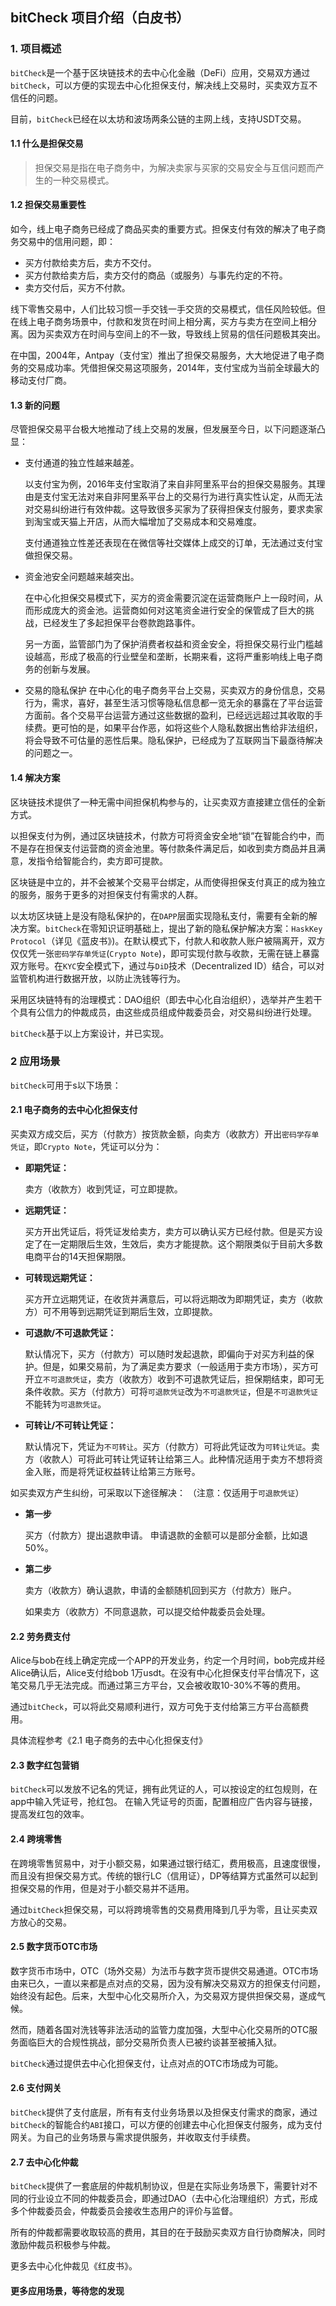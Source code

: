 ## bitCheck 项目介绍（白皮书）
### 1. 项目概述
`bitCheck`是一个基于区块链技术的去中心化金融（DeFi）应用，交易双方通过`bitCheck`，可以方便的实现去中心化担保支付，解决线上交易时，买卖双方互不信任的问题。

目前，`bitCheck`已经在以太坊和波场两条公链的主网上线，支持USDT交易。

#### 1.1 什么是担保交易
> 担保交易是指在电子商务中，为解决卖家与买家的交易安全与互信问题而产生的一种交易模式。

#### 1.2 担保交易重要性

如今，线上电子商务已经成了商品买卖的重要方式。担保支付有效的解决了电子商务交易中的信用问题，即：

* 买方付款给卖方后，卖方不交付。
* 买方付款给卖方后，卖方交付的商品（或服务）与事先约定的不符。
* 卖方交付后，买方不付款。

线下零售交易中，人们比较习惯一手交钱一手交货的交易模式，信任风险较低。但在线上电子商务场景中，付款和发货在时间上相分离，买方与卖方在空间上相分离。因为买卖双方在时间与空间上的不一致，导致线上贸易的信任问题极其突出。
 
在中国，2004年，Antpay（支付宝）推出了担保交易服务，大大地促进了电子商务的交易成功率。凭借担保交易这项服务，2014年，支付宝成为当前全球最大的移动支付厂商。

#### 1.3 新的问题
尽管担保交易平台极大地推动了线上交易的发展，但发展至今日，以下问题逐渐凸显：

* 支付通道的独立性越来越差。
  
  以支付宝为例，2016年支付宝取消了来自非阿里系平台的担保交易服务。其理由是支付宝无法对来自非阿里系平台上的交易行为进行真实性认定，从而无法对交易纠纷进行有效仲裁。这导致很多买家为了获得担保支付服务，要求卖家到淘宝或天猫上开店，从而大幅增加了交易成本和交易难度。

  支付通道独立性差还表现在在微信等社交媒体上成交的订单，无法通过支付宝做担保交易。

* 资金池安全问题越来越突出。
  
  在中心化担保交易模式下，买方的资金需要沉淀在运营商账户上一段时间，从而形成庞大的资金池。运营商如何对这笔资金进行安全的保管成了巨大的挑战，已经发生了多起担保平台卷款跑路事件。
  
  另一方面，监管部门为了保护消费者权益和资金安全，将担保交易行业门槛越设越高，形成了极高的行业壁垒和垄断，长期来看，这将严重影响线上电子商务的创新与发展。

* 交易的隐私保护
  在中心化的电子商务平台上交易，买卖双方的身份信息，交易行为，需求，喜好，甚至生活习惯等隐私信息都一览无余的暴露在了平台运营方面前。各个交易平台运营方通过这些数据的盈利，已经远远超过其收取的手续费。更可怕的是，如果平台作恶，如将这些个人隐私数据出售给非法组织，将会导致不可估量的恶性后果。隐私保护，已经成为了互联网当下最亟待解决的问题之一。
  

#### 1.4 解决方案
区块链技术提供了一种无需中间担保机构参与的，让买卖双方直接建立信任的全新方式。

以担保支付为例，通过区块链技术，付款方可将资金安全地“锁”在智能合约中，而不是存在担保支付运营商的资金池里。等付款条件满足后，如收到卖方商品并且满意，发指令给智能合约，卖方即可提款。

区块链是中立的，并不会被某个交易平台绑定，从而使得担保支付真正的成为独立的服务，服务于更多的对担保支付有需求的人群。

以太坊区块链上是没有隐私保护的，在`DAPP`层面实现隐私支付，需要有全新的解决方案。`bitCheck`在零知识证明基础上，提出了新的隐私保护解决方案：`HaskKey Protocol`（详见《蓝皮书》)。在默认模式下，付款人和收款人账户被隔离开，双方仅仅凭一张`密码学存单凭证`(`Crypto Note`)，即可实现付款与收款，无需在链上暴露双方账号。在`KYC`安全模式下，通过与`DiD`技术（Decentralized ID）结合，可以对监管机构进行数据开放，以防止洗钱等行为。

采用区块链特有的治理模式：DAO组织（即去中心化自治组织），选举并产生若干个具有公信力的仲裁成员，由这些成员组成仲裁委员会，对交易纠纷进行处理。

`bitCheck`基于以上方案设计，并已实现。

### 2 应用场景
`bitCheck`可用于s以下场景：

#### 2.1 电子商务的去中心化担保支付

买卖双方成交后，买方（付款方）按货款金额，向卖方（收款方）开出`密码学存单凭证`，即`Crypto Note`，凭证可以分为：

* **即期凭证：**

  卖方（收款方）收到凭证，可立即提款。

* **远期凭证：**

  买方开出凭证后，将凭证发给卖方，卖方可以确认买方已经付款。但是买方设定了在一定期限后生效，生效后，卖方才能提款。这个期限类似于目前大多数电商平台的14天担保期限。

* **可转现远期凭证：**

  买方开立远期凭证，在收货并满意后，可以将远期改为即期凭证，卖方（收款方）可不用等到远期凭证到期后生效，立即提款。

* **可退款/不可退款凭证：**

  默认情况下，买方（付款方）可以随时发起退款，即偏向于对买方利益的保护。但是，如果交易前，为了满足卖方要求（一般适用于卖方市场），买方可开立`不可退款凭证`，卖方（收款方）收到不可退款凭证后，担保期结束，即可无条件收款。买方（付款方）可将`可退款凭证`改为`不可退款凭证`，但是`不可退款凭证`不能转为`可退款凭证`。

* **可转让/不可转让凭证：**
  
  默认情况下，凭证为`不可转让`。买方（付款方）可将此凭证改为`可转让凭证`。卖方（收款人）可将此可转让凭证转让给第三人。此种情况适用于卖方不想将资金入账，而是将凭证权益转让给第三方账号。

如买卖双方产生纠纷，可采取以下途径解决：
（注意：仅适用于`可退款凭证`）
* **第一步**
  
  买方（付款方）提出退款申请。
  申请退款的金额可以是部分金额，比如退50%。

* **第二步**
  
  卖方（收款方）确认退款，申请的金额随机回到买方（付款方）账户。
  
  如果卖方（收款方）不同意退款，可以提交给仲裁委员会处理。


#### 2.2 劳务费支付

Alice与bob在线上确定完成一个APP的开发业务，约定一个月时间，bob完成并经Alice确认后，Alice支付给bob 1万usdt。在没有中心化担保支付平台情况下，这笔交易几乎无法完成。而通过第三方平台，又会被收取10-30%不等的费用。

通过`bitCheck`，可以将此交易顺利进行，双方可免于支付给第三方平台高额费用。

具体流程参考《2.1 电子商务的去中心化担保支付》

#### 2.3 数字红包营销

`bitCheck`可以发放不记名的凭证，拥有此凭证的人，可以按设定的红包规则，在app中输入凭证号，抢红包。
在输入凭证号的页面，配置相应广告内容与链接，提高发红包的效率。

#### 2.4 跨境零售
在跨境零售贸易中，对于小额交易，如果通过银行结汇，费用极高，且速度很慢，而且没有担保交易方式。传统的银行LC（信用证），DP等结算方式虽然可以起到担保交易的作用，但是对于小额交易并不适用。

通过`bitCheck`担保交易，可以将跨境零售的交易费用降到几乎为零，且让买卖双方放心的交易。

#### 2.5 数字货币OTC市场
数字货币市场中，OTC（场外交易）为法币与数字货币提供交易通道。OTC市场由来已久，一直以来都是点对点的交易，因为没有解决交易双方的担保支付问题，始终没有起色。后来，大型中心化交易所介入，为交易双方提供担保交易，遂成气候。

然而，随着各国对洗钱等非法活动的监管力度加强，大型中心化交易所的OTC服务面临巨大的合规性挑战，部分交易所负责人已被约谈甚至被捕入狱。

`bitCheck`通过提供去中心化担保支付，让点对点的OTC市场成为可能。

#### 2.6 支付网关
`bitCheck`提供了支付底层，所有有支付业务场景以及担保支付需求的商家，通过`bitCheck`的智能合约`ABI`接口，可以方便的创建去中心化担保支付服务，成为支付网关。为自己的业务场景与需求提供服务，并收取支付手续费。

#### 2.7 去中心化仲裁
`bitCheck`提供了一套底层的仲裁机制协议，但是在实际业务场景下，需要针对不同的行业设立不同的仲裁委员会，即通过DAO（去中心化治理组织）方式，形成多个仲裁委员会，仲裁委员会接收生态用户的评价与监督。

所有的仲裁都需要收取较高的费用，其目的在于鼓励买卖双方自行协商解决，同时激励仲裁员积极参与仲裁。

更多去中心化仲裁见《红皮书》。

#### 更多应用场景，等待您的发现

